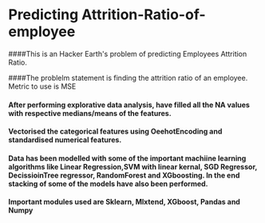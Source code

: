 # Predicting Attrition-Ratio-of-employee
####This is an Hacker Earth's problem of predicting Employees Attrition Ratio.

####The problelm statement is finding the attrition ratio of an employee. Metric to use is MSE

#### After performing explorative data analysis, have filled all the NA values with respective medians/means of the features.

#### Vectorised the categorical features using OeehotEncoding and standardised numerical features.

#### Data has been modelled with some of the important machiine learning algorithms like Linear Regression,SVM with linear kernal, SGD Regressor, DecissioinTree regressor, RandomForest and XGboosting. In the end stacking of some of the models have also been performed.

#### Important modules used are Sklearn, Mlxtend, XGboost, Pandas and Numpy
